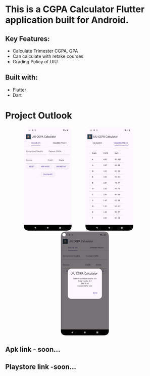 # This is a CGPA Calculator Flutter application built for Android.

## Key Features:
- Calculate Trimester CGPA, GPA
- Can calculate with retake courses
- Grading Policy of UIU

## Built with:
- Flutter
- Dart

# Project Outlook
<p align="center">
  <img src="assets/Home Page.png" width="30%" height="30%" alt="Home Page" style="margin-right: 40px;"> 
  <img src="assets/Grading Policy.png" width="30%" height="30%" alt="Grading Policy" style="margin-right: 40px;"> 
  <img src="assets/show cgpa.png" width="30%" height="30%" alt="Show CGPA"> 
</p>

 ## Apk link - soon...

 ## Playstore link -soon...
